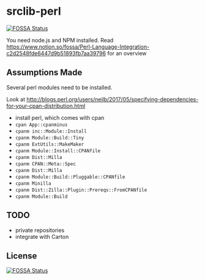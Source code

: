 # srclib-perl
[![FOSSA Status](https://app.fossa.io/api/projects/git%2Bgithub.com%2Ffossas%2Fsrclib-perl.svg?type=shield)](https://app.fossa.io/projects/git%2Bgithub.com%2Ffossas%2Fsrclib-perl?ref=badge_shield)


You need node.js and NPM installed. Read https://www.notion.so/fossa/Perl-Language-Integration-c2d2548fde6447d9b51893fb7aa39796 for an overview

## Assumptions Made

Several perl modules need to be installed. 

Look at http://blogs.perl.org/users/neilb/2017/05/specifying-dependencies-for-your-cpan-distribution.html
- install perl, which comes with cpan
- `cpan App::cpanminus`
- `cpanm inc::Module::Install`
- `cpanm Module::Build::Tiny`
- `cpanm ExtUtils::MakeMaker`
- `cpanm Module::Install::CPANfile`
- `cpanm Dist::Milla`
- `cpanm CPAN::Meta::Spec`
- `cpanm Dist::Milla`
- `cpanm Module::Build::Pluggable::CPANfile`
- `cpanm Minilla`
- `cpanm Dist::Zilla::Plugin::Prereqs::FromCPANfile`
- `cpanm Module::Build`

## TODO

- private repositories
- integrate with Carton


## License
[![FOSSA Status](https://app.fossa.io/api/projects/git%2Bgithub.com%2Ffossas%2Fsrclib-perl.svg?type=large)](https://app.fossa.io/projects/git%2Bgithub.com%2Ffossas%2Fsrclib-perl?ref=badge_large)